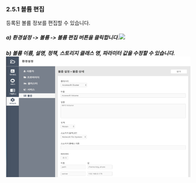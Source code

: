 ### 2.5.1    볼륨 편집

등록된 볼륨 정보를 편집할 수 있습니다.

##### a\)    환경설정 -&gt; 볼륨 -&gt; 볼륨 편집 버튼을 클릭합니다.![](/assets/볼륨편집.png)

##### b\) 볼륨 이름, 설명, 정책, 스토리지 클래스 명, 파라미터 값을 수정할 수 있습니다.![](/image.kh/image.kh/볼륨추가2.png)



